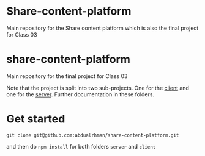
# Share-content-platform
Main repository for the Share content platform which is also the final project for Class 03

# share-content-platform
Main repository for the final project for Class 03


Note that the project is split into two sub-projects. One for the [client](/client) and one for the [server](server). Further documentation in these folders.

# Get started

```
git clone git@github.com:abdualrhman/share-content-platform.git
```
and then do `npm install` for both folders `server` and `client`
